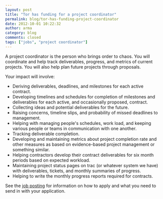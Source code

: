```yaml
---
layout: post
title: "Tor has funding for a project coordinator"
permalink: blog/tor-has-funding-project-coordinator
date: 2012-10-01 10:22:32
author: arma
category: blog
comments: closed
tags: ["jobs", "project coordinator"]
---
```


A project coordinator is the person who brings order to chaos. You will coordinate and help track deliverables, progress, and metrics of current projects. You will also help plan future projects through proposals.

Your impact will involve:

-   Deriving deliverables, deadlines, and milestones for each active contract.
-   Developing timelines and schedules for completion of milestones and deliverables for each active, and occasionally proposed, contract.
-   Collecting ideas and potential deliverables for the future.
-   Raising concerns, timeline slips, and probability of missed deadlines to management.
-   Helping with managing people's schedules, work load, and keeping various people or teams in communication with one another.
-   Tracking deliverable completion.
-   Developing and maintaining metrics about project completion rate and other measures as based on evidence-based project management or something similar.
-   Helping contractors develop their contract deliverables for six month periods based on expected workload.
-   Maintaining project status pages on trac (or whatever system we have) with deliverables, tickets, and monthly summaries of progress.
-   Helping to write the monthly progress reports required for contracts.

See the [job posting](https://www.torproject.org/about/jobs-projectcoordinator.html.en) for information on how to apply and what you need to send in with your application.
